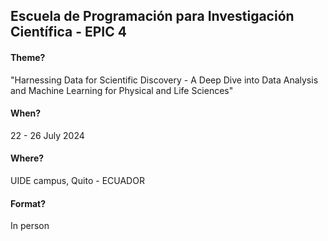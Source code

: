 ## Escuela de Programación para Investigación Científica - EPIC 4

#### Theme?
"Harnessing Data for Scientific Discovery - A Deep Dive into Data Analysis and Machine Learning for Physical and Life Sciences"

#### When?
22 - 26 July 2024

#### Where?
UIDE campus, Quito - ECUADOR

#### Format?
In person
